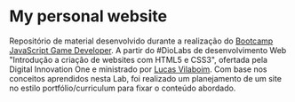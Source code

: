 # My personal website

Repositório de material desenvolvido durante a realização do [Bootcamp JavaScript Game Developer](https://web.digitalinnovation.one/track/javascript-game-developer). A partir do #DioLabs de desenvolvimento Web "Introdução a criação de websites com HTML5 e CSS3", ofertada pela Digital Innovation One e ministrado por [Lucas Vilaboim](https://github.com/vilaboim). Com base nos conceitos aprendidos nesta Lab, foi realizado um planejamento de um site no estilo portfólio/curriculum para fixar o conteúdo abordado.

